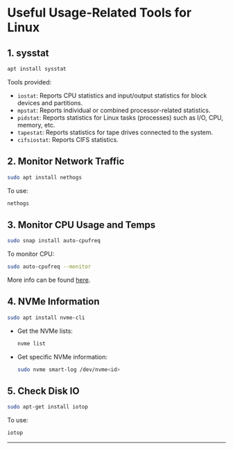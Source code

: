 # Useful Usage-Related Tools for Linux

## 1. **sysstat**
```bash
apt install sysstat
```
Tools provided:
- `iostat`: Reports CPU statistics and input/output statistics for block devices and partitions.
- `mpstat`: Reports individual or combined processor-related statistics.
- `pidstat`: Reports statistics for Linux tasks (processes) such as I/O, CPU, memory, etc.
- `tapestat`: Reports statistics for tape drives connected to the system.
- `cifsiostat`: Reports CIFS statistics.

## 2. **Monitor Network Traffic**
```bash
sudo apt install nethogs
```
To use:
```bash
nethogs
```

## 3. **Monitor CPU Usage and Temps**
```bash
sudo snap install auto-cpufreq
```
To monitor CPU:
```bash
sudo auto-cpufreq --monitor
```
More info can be found [here](https://github.com/AdnanHodzic/auto-cpufreq).

## 4. **NVMe Information**
```bash
sudo apt install nvme-cli
```
- Get the NVMe lists:
  ```bash
  nvme list
  ```
- Get specific NVMe information:
  ```bash
  sudo nvme smart-log /dev/nvme<id>
  ```

## 5. **Check Disk IO**
```bash
sudo apt-get install iotop
```
To use:
```bash
iotop
```

--- 
